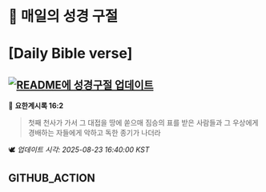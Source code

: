 # 🙏 매일의 성경 구절
# [Daily Bible verse]
## [![README에 성경구절 업데이트](https://github.com/DONGSUKA/first_test/actions/workflows/update-readme-bible.yml/badge.svg)](https://github.com/DONGSUKA/first_test/actions/workflows/update-readme-bible.yml)
<!-- START_BIBLE_VERSE -->
📖 **요한계시록 16:2**
> 첫째 천사가 가서 그 대접을 땅에 쏟으매 짐승의 표를 받은 사람들과 그 우상에게 경배하는 자들에게 악하고 독한 종기가 나더라

🕊️ _업데이트 시각: 2025-08-23 16:40:00 KST_
  <!-- END_BIBLE_VERSE -->
## GITHUB_ACTION
